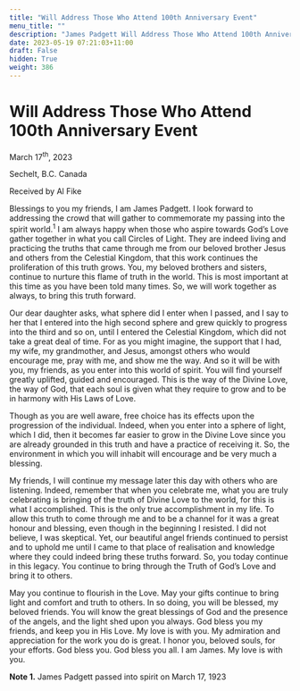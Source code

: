 ```yaml
---
title: "Will Address Those Who Attend 100th Anniversary Event"
menu_title: ""
description: "James Padgett Will Address Those Who Attend 100th Anniversary Event"
date: 2023-05-19 07:21:03+11:00
draft: False
hidden: True
weight: 386
---
```

# Will Address Those Who Attend 100th Anniversary Event

March 17<sup>th</sup>, 2023

Sechelt, B.C. Canada

Received by Al Fike  



Blessings to you my friends, I am James Padgett. I look forward to addressing the crowd that will gather to commemorate my passing into the spirit world.<sup>1</sup> I am always happy when those who aspire towards God’s Love gather together in what you call Circles of Light. They are indeed living and practicing the truths that came through me from our beloved brother Jesus and others from the Celestial Kingdom, that this work continues the proliferation of this truth grows. You, my beloved brothers and sisters, continue to nurture this flame of truth in the world. This is most important at this time as you have been told many times. So, we will work together as always, to bring this truth forward. 

Our dear daughter asks, what sphere did I enter when I passed, and I say to her that I entered into the high second sphere and grew quickly to progress into the third and so on, until I entered the Celestial Kingdom, which did not take a great deal of time. For as you might imagine, the support that I had, my wife, my grandmother, and Jesus, amongst others who would encourage me, pray with me, and show me the way. And so it will be with you, my friends, as you enter into this world of spirit. You will find yourself greatly uplifted, guided and encouraged. This is the way of the Divine Love, the way of God, that each soul is given what they require to grow and to be in harmony with His Laws of Love.

Though as you are well aware, free choice has its effects upon the progression of the individual. Indeed, when you enter into a sphere of light, which I did, then it becomes far easier to grow in the Divine Love since you are already grounded in this truth and have a practice of receiving it. So, the environment in which you will inhabit will encourage and be very much a blessing.

My friends, I will continue my message later this day with others who are listening. Indeed, remember that when you celebrate me, what you are truly celebrating is bringing of the truth of Divine Love to the world, for this is what I accomplished. This is the only true accomplishment in my life. To allow this truth to come through me and to be a channel for it was a great honour and blessing, even though in the beginning I resisted. I did not believe, I was skeptical. Yet, our beautiful angel friends continued to persist and to uphold me until I came to that place of realisation and knowledge where they could indeed bring these truths forward. So, you today continue in this legacy. You continue to bring through the Truth of God’s Love and bring it to others.

May you continue to flourish in the Love. May your gifts continue to bring light and comfort and truth to others. In so doing, you will be blessed, my beloved friends. You will know the great blessings of God and the presence of the angels, and the light shed upon you always. God bless you my friends, and keep you in His Love. My love is with you. My admiration and appreciation for the work you do is great. I honor you, beloved souls, for your efforts. God bless you. God bless you all. I am James. My love is with you.

**Note 1.** James Padgett passed into spirit on March 17, 1923